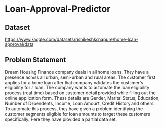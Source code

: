 # Loan-Approval-Predictor
## Dataset
https://www.kaggle.com/datasets/rishikeshkonapure/home-loan-approval/data
## Problem Statement
Dream Housing Finance company deals in all home loans. They have a presence across all urban, semi-urban and rural areas. The customer first applies for a home loan after that company validates the customer's eligibility for a loan.
The company wants to automate the loan eligibility process (real-time) based on customer detail provided while filling out the online application form. These details are Gender, Marital Status, Education, Number of Dependents, Income, Loan Amount, Credit History and others. To automate this process, they have given a problem identifying the customer segments eligible for loan amounts to target these customers specifically. Here they have provided a partial data set.
